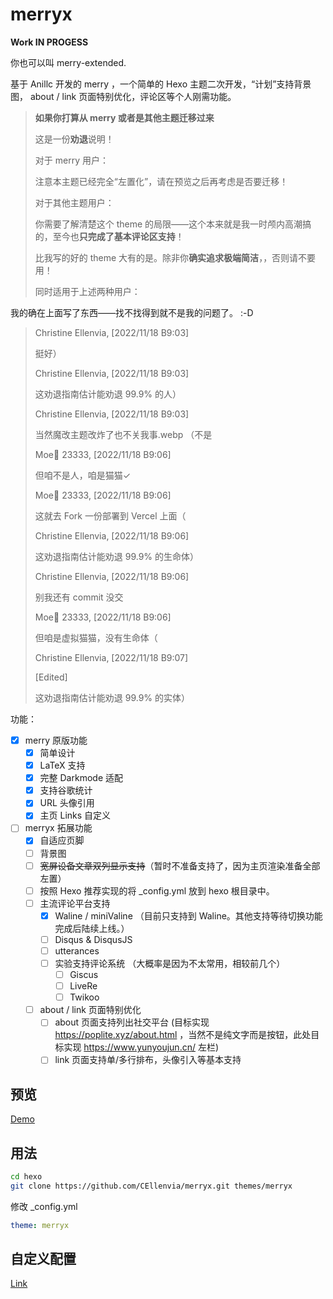 # merryx

**Work IN PROGESS**

你也可以叫 merry-extended.

基于 Anillc 开发的 merry ，一个简单的 Hexo 主题二次开发，“计划”支持背景图， about / link 页面特别优化，评论区等个人刚需功能。

> **如果你打算从 merry 或者是其他主题迁移过来**
> 
> 这是一份**劝退**说明！
> 
> 对于 merry 用户：
> 
> 注意本主题已经完全“左置化”<!--我做出了一个违背祖宗的决定.gif-->，请在预览之后再考虑是否要迁移！
> 
> 对于其他主题用户：
> 
> 你需要了解清楚这个 theme 的局限——这个本来就是我一时颅内高潮搞的，至今也**只完成了基本评论区支持**！
> 
> 比我写的好的 theme 大有的是。除非你**确实追求极端简洁**，<!--我没有那种俗世的欲望.gif-->，否则请不要用！
> 
> 同时适用于上述两种用户：
> 
> <!--当然魔改主题改炸了也不关我事.webp （不是-->

我的确在上面写了东西——找不找得到就不是我的问题了。 :-D

> Christine Ellenvia, [2022/11/18 B9:03]
>
> 挺好）
> 
>
> Christine Ellenvia, [2022/11/18 B9:03]
>
> 这劝退指南估计能劝退 99.9% 的人）
> 
>
> Christine Ellenvia, [2022/11/18 B9:03]
>
> 当然魔改主题改炸了也不关我事.webp （不是
> 
> 
> Moe🍥 23333, [2022/11/18 B9:06]
>
> 但咱不是人，咱是猫猫✓
> 
>
> Moe🍥 23333, [2022/11/18 B9:06]
>
> 这就去 Fork 一份部署到 Vercel 上面（
> 
>
> Christine Ellenvia, [2022/11/18 B9:06]
>
> 这劝退指南估计能劝退 99.9% 的生命体）
>
>
> Christine Ellenvia, [2022/11/18 B9:06]
>
> 别我还有 commit 没交
>
>
> Moe🍥 23333, [2022/11/18 B9:06]
>
> 但咱是虚拟猫猫，没有生命体（
>
> 
> Christine Ellenvia, [2022/11/18 B9:07]
>
> [Edited]
>
> 这劝退指南估计能劝退 99.9% 的实体）

功能：

- [x] merry 原版功能
  - [x] 简单设计
  - [x] LaTeX 支持 <!--不是我说 这真的不是从 NeXT Computers Inc. 学的？-->
  - [x] 完整 Darkmode 适配
  - [x] 支持谷歌统计
  - [x] URL 头像引用
  - [x] 主页 Links 自定义
- [ ] merryx 拓展功能
  - [x] 自适应页脚
  - [ ] 背景图
  - [ ] ~~宽屏设备文章双列显示支持~~（暂时不准备支持了，因为主页渲染准备全部左置）
  - [ ] 按照 Hexo 推荐实现的将 _config.yml 放到 hexo 根目录中。
  - [ ] 主流评论平台支持
    - [x] Waline / miniValine （目前只支持到 Waline。其他支持等待切换功能完成后陆续上线。）<!--Why not Valine? https://yun.yunyoujun.cn/guide/third-party-support.html#valine -->
    - [ ] Disqus & DisqusJS
    - [ ] utterances
    - [ ] 实验支持评论系统 （大概率是因为不太常用，相较前几个）
      - [ ] Giscus
      - [ ] LiveRe
      - [ ] Twikoo
  - [ ] about / link 页面特别优化
    - [ ] about 页面支持列出社交平台 (目标实现 https://poplite.xyz/about.html ，当然不是纯文字而是按钮，此处目标实现 https://www.yunyoujun.cn/ 左栏)
    - [ ] link 页面支持单/多行排布，头像引入等基本支持

<!--Christine Ellenvia, [2022/7/3 B9:32]
tmd 我感觉我给自己挖了个巨坑

千畔, [2022/7/3 B9:34]
加油（-->

## 预览

[Demo](https://blogs.christine.pp.ua)

## 用法

```bash
cd hexo
git clone https://github.com/CEllenvia/merryx.git themes/merryx
```

修改 \_config.yml  

```yml
theme: merryx
```

## 自定义配置

[Link](https://github.com/CEllenvia/merryx/blob/main/configure.md)
